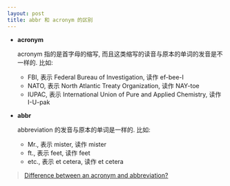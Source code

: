 ```yaml
---
layout: post
title: abbr 和 acronym 的区别
---
```

- **acronym**

    acronym 指的是首字母的缩写, 而且这类缩写的读音与原本的单词的发音是不一样的. 比如:

    - FBI, 表示 Federal Bureau of Investigation, 读作 ef-bee-I
    - NATO, 表示 North Atlantic Treaty Organization, 读作 NAY-toe
    - IUPAC, 表示 International Union of Pure and Applied Chemistry, 读作 I-U-pak

- **abbr**

    abbreviation 的发音与原本的单词是一样的. 比如:

    - Mr., 表示 mister, 读作 mister
    - ft., 表示 feet, 读作 feet
    - etc., 表示 et cetera, 读作 et cetera

> [Difference between an acronym and abbreviation?](http://english.stackexchange.com/questions/3755/difference-between-an-acronym-and-abbreviation)
